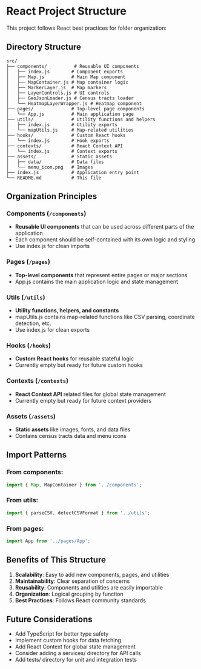 # React Project Structure

This project follows React best practices for folder organization:

## Directory Structure

```
src/
├── components/          # Reusable UI components
│   ├── index.js        # Component exports
│   ├── Map.js          # Main Map component
│   ├── MapContainer.js # Map container logic
│   ├── MarkerLayer.js  # Map markers
│   ├── LayerControls.js # UI controls
│   ├── GeoJsonLoader.js # Census tracts loader
│   └── HeatmapLayerWrapper.js # Heatmap component
├── pages/              # Top-level page components
│   └── App.js          # Main application page
├── utils/              # Utility functions and helpers
│   ├── index.js        # Utility exports
│   └── mapUtils.js     # Map-related utilities
├── hooks/              # Custom React hooks
│   └── index.js        # Hook exports
├── contexts/           # React Context API
│   └── index.js        # Context exports
├── assets/             # Static assets
│   ├── data/           # Data files
│   └── menu_icon.png   # Images
├── index.js            # Application entry point
└── README.md           # This file
```

## Organization Principles

### Components (`/components`)
- **Reusable UI components** that can be used across different parts of the application
- Each component should be self-contained with its own logic and styling
- Use index.js for clean imports

### Pages (`/pages`)
- **Top-level components** that represent entire pages or major sections
- App.js contains the main application logic and state management

### Utils (`/utils`)
- **Utility functions, helpers, and constants**
- mapUtils.js contains map-related functions like CSV parsing, coordinate detection, etc.
- Use index.js for clean exports

### Hooks (`/hooks`)
- **Custom React hooks** for reusable stateful logic
- Currently empty but ready for future custom hooks

### Contexts (`/contexts`)
- **React Context API** related files for global state management
- Currently empty but ready for future context providers

### Assets (`/assets`)
- **Static assets** like images, fonts, and data files
- Contains census tracts data and menu icons

## Import Patterns

### From components:
```javascript
import { Map, MapContainer } from '../components';
```

### From utils:
```javascript
import { parseCSV, detectCSVFormat } from '../utils';
```

### From pages:
```javascript
import App from '../pages/App';
```

## Benefits of This Structure

1. **Scalability**: Easy to add new components, pages, and utilities
2. **Maintainability**: Clear separation of concerns
3. **Reusability**: Components and utilities are easily importable
4. **Organization**: Logical grouping by function
5. **Best Practices**: Follows React community standards

## Future Considerations

- Add TypeScript for better type safety
- Implement custom hooks for data fetching
- Add React Context for global state management
- Consider adding a services/ directory for API calls
- Add tests/ directory for unit and integration tests
